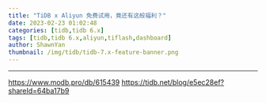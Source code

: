 ```yaml
---
title: "TiDB x Aliyun 免费试用，竟还有这般福利？"
date: 2023-02-23 01:02:48
categories: [tidb,tidb 6.x]
tags: [tidb,tidb 6.x,aliyun,tiflash,dashboard]
author: ShawnYan
thumbnail: /img/tidb/tidb-7.x-feature-banner.png
---
```




---
https://www.modb.pro/db/615439
https://tidb.net/blog/e5ec28ef?shareId=64ba17b9
